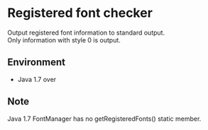 # Registered font checker
Output registered font information to standard output.  
Only information with style 0 is output.

## Environment
* Java 1.7 over

## Note
Java 1.7 FontManager has no getRegisteredFonts() static member.
